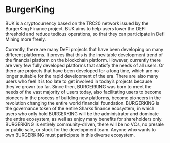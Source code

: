 # BurgerKing

BUK is a cryptocurrency based on the TRC20 network issued by the BurgerKing Finance project. BUK aims to help users lower the DEFI threshold and reduce tedious operations, so that they can participate in Defi Mining more freely.


Currently, there are many DeFi projects that have been developing on many different platforms. It proves that this is the inevitable development trend of the financial platform on the blockchain platform.
However, currently there are very few fully developed platforms that satisfy the needs of all users. Or there are projects that have been developed for a long time, which are no longer suitable for the rapid development of the era. There are also many users who feel it is too late to get involved in today’s projects because they’ve grown too far.
Since then, BURGERKING was born to meet the needs of the vast majority of users today, also facilitating users to become pioneers in the process of building new platforms, become pioneers in the revolution changing the entire world financial foundation.
BURGERKING is the governance token of the entire Sharks finance ecosystem, in which users who only hold BURGERKING will be the administrator and dominate the entire ecosystem, as well as enjoy many benefits for shareholders only.
BURGERKING is entirely community-driven, there will be no VCs, no presale or public sale, or stock for the development team. Anyone who wants to own BURGERKING must participate in this diverse ecosystem.

